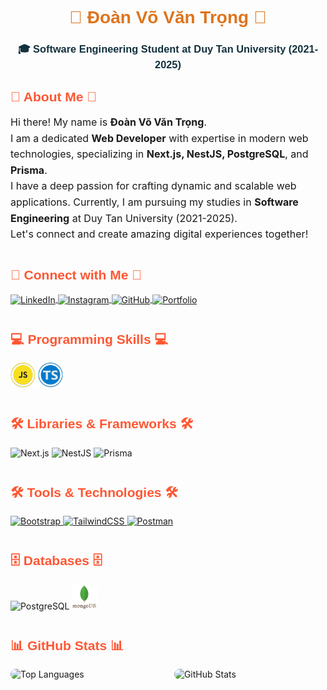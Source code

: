 <h1 align="center" style="font-family: 'Arial', sans-serif; margin-bottom: 20px;">
  <span style="color: #DE741C;">🚀 Đoàn Võ Văn Trọng 🚀</span>
</h1>

<h3 align="center" style="color: #13313D; font-family: 'Verdana', sans-serif; margin-bottom: 30px;">
  🎓 Software Engineering Student at Duy Tan University (2021-2025)
</h3>

<h2 style="color: #FF5733; font-family: 'Verdana', sans-serif; text-align: left; margin-bottom: 10px;">
  🌟 About Me 🌟
</h2>
<p style="font-size: 16px; line-height: 1.6; text-align: left;">
  Hi there! My name is <strong>Đoàn Võ Văn Trọng</strong>. <br>
  I am a dedicated <strong>Web Developer</strong> with expertise in modern web technologies, specializing in <strong>Next.js, NestJS, PostgreSQL</strong>, and <strong>Prisma</strong>. <br>
  I have a deep passion for crafting dynamic and scalable web applications. Currently, I am pursuing my studies in <strong>Software Engineering</strong> at Duy Tan University (2021-2025). <br>
  Let's connect and create amazing digital experiences together!
</p>

<h2 style="color: #FF5733; font-family: 'Verdana', sans-serif; text-align: left; margin-top: 40px;">
  🤝 Connect with Me 🤝
</h2>
<p style="text-align: left; margin-top: 10px;">
  <a href="#" target="_blank">
    <img align="center" src="[your-image-alt1]" alt="LinkedIn" height="40" width="40" />
  </a>
  <a href="#" target="_blank">
    <img align="center" src="[your-image-alt2]" alt="Instagram" height="40" width="40" />
  </a>
  <a href="#" target="_blank">
    <img align="center" src="[your-image-alt3]" alt="GitHub" height="40" width="40" />
  </a>
  <a href="#" target="_blank">
    <img align="center" src="[your-image-alt4]" alt="Portfolio" height="40" width="40" />
  </a>
</p>

<h2 style="color: #FF5733; font-family: 'Verdana', sans-serif; text-align: left; margin-top: 40px;">
  💻 Programming Skills 💻
</h2>
<p style="text-align: left; margin-top: 10px;">
  <img height="40" width="40" src="https://github.com/Pedro-Murilo/icons-for-readme/blob/main/.github/js-icon.svg" alt="JavaScript" />
  <img height="40" width="40" src="https://github.com/Pedro-Murilo/icons-for-readme/blob/main/.github/typescript-icon.svg" alt="TypeScript" />
</p>

<h2 style="color: #FF5733; font-family: 'Verdana', sans-serif; text-align: left; margin-top: 40px;">
  🛠️ Libraries & Frameworks 🛠️
</h2>
<p style="text-align: left; margin-top: 10px;">
  <img height="40" width="40" src="https://nextjs.org/static/favicon/favicon.ico" alt="Next.js" />
  <img height="40" width="40" src="https://nestjs.com/img/logo-small.svg" alt="NestJS" />
  <img height="40" width="40" src="https://www.prisma.io/favicon-32x32.png" alt="Prisma" />
</p>

<h2 style="color: #FF5733; font-family: 'Verdana', sans-serif; text-align: left; margin-top: 40px;">
  🛠️ Tools & Technologies 🛠️
</h2>
<p style="text-align: left; margin-top: 10px;">
  <a href="https://getbootstrap.com" target="_blank">
    <img src="https://getbootstrap.com/docs/5.3/assets/brand/bootstrap-logo-shadow.png" alt="Bootstrap" width="40" height="40" />
  </a>
  <a href="https://tailwindcss.com" target="_blank">
    <img src="https://static-00.iconduck.com/assets.00/tailwind-css-icon-2048x1229-u8dzt4uh.png" alt="TailwindCSS" width="40" height="40" />
  </a>
  <a href="https://www.postman.com/" target="_blank">
    <img src="https://seeklogo.com/images/P/postman-logo-0087CA0D15-seeklogo.com.png" alt="Postman" width="40" height="40" />
  </a>
</p>

<h2 style="color: #FF5733; font-family: 'Verdana', sans-serif; text-align: left; margin-top: 40px;">
  🗄️ Databases 🗄️
</h2>
<p style="text-align: left; margin-top: 10px;">
  <img height="40" width="40" src="https://upload.wikimedia.org/wikipedia/commons/2/29/Postgresql_elephant.svg" alt="PostgreSQL" />
  <img height="40" width="40" src="https://raw.githubusercontent.com/devicons/devicon/master/icons/mongodb/mongodb-original-wordmark.svg" alt="MongoDB" />
</p>

<h2 style="color: #FF5733; font-family: 'Verdana', sans-serif; text-align: left; margin-top: 40px;">
  📊 GitHub Stats 📊
</h2>
<div style="display: flex; gap: 20px; flex-wrap: wrap;">
  <img src="https://github-readme-stats.vercel.app/api/top-langs/?username=vantrong2405&layout=compact&theme=radical" alt="Top Languages" style="border-radius: 10px; flex: 1; max-width: 48%;"/>
  <img src="https://github-readme-stats.vercel.app/api?username=vantrong2405&show_icons=true&theme=radical" alt="GitHub Stats" style="border-radius: 10px; flex: 1; max-width: 48%;"/>
</div>
